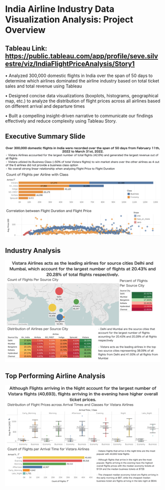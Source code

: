 # India Airline Industry Data Visualization Analysis: Project Overview
## Tableau Link: https://public.tableau.com/app/profile/seve.silvestre/viz/IndiaFlightPriceAnalysis/Story1

• Analyzed 300,000 domestic flights in India over the span of 50 days to determine which airlines dominated the airline industry based on total ticket sales and total revenue using Tableau

• Designed concise data visualizations (boxplots, histograms, geographical map, etc.) to analyze the distribution of flight prices across all airlines based on different arrival and departure times

• Built a compelling insight-driven narrative to communicate our findings effectively and reduce complexity using Tableau Story.

## Executive Summary Slide
![](https://github.com/sevesilvestre/IndiaAirlineIndustryAnalysis/blob/main/images/Flight6.png)

## Industry Analysis
![](https://github.com/sevesilvestre/IndiaAirlineIndustryAnalysis/blob/main/images/Flight2.png)

## Top Performing Airline Analysis
![](https://github.com/sevesilvestre/IndiaAirlineIndustryAnalysis/blob/main/images/Flight3.png)
